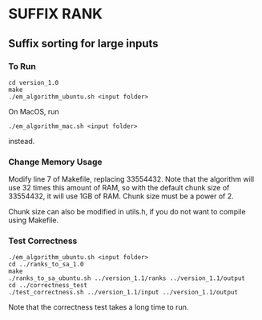 # SUFFIX RANK
## Suffix sorting for large inputs

### To Run
```
cd version_1.0
make
./em_algorithm_ubuntu.sh <input folder>
```
On MacOS, run
```
./em_algorithm_mac.sh <input folder>
```
instead.

### Change Memory Usage

Modify line 7 of Makefile, replacing 33554432.  Note that the algorithm will use 32 times this amount of RAM, so with the default chunk size of 33554432, it will use 1GB of RAM.  Chunk size must be a power of 2.

Chunk size can also be modified in utils.h, if you do not want to compile using Makefile.

### Test Correctness

```
./em_algorithm_ubuntu.sh <input folder>
cd ../ranks_to_sa_1.0
make
./ranks_to_sa_ubuntu.sh ../version_1.1/ranks ../version_1.1/output
cd ../correctness_test
./test_correctness.sh ../version_1.1/input ../version_1.1/output
```
Note that the correctness test takes a long time to run.
